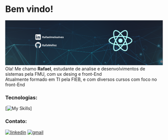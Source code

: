 # Bem vindo! 
![banner](/banner.png)
Ola! Me chamo **Rafael**, estudante de analise e desenvolvimentos de sistemas pela FMU, com ux desing e front-End <br>
Atualmente formado em TI pela FIEB, e com diversos cursos com foco no front-End

### Tecnologias:
[![My Skills](https://skillicons.dev/icons?i=html,css,js,react,nodejs,mysql,github)]

### Contato:
[![linkedin](https://skillicons.dev/icons?i=linkedin)]([https://skillicons.dev](https://www.linkedin.com/in/rafael-melo-b68b5923b/))
[![gmail](https://skillicons.dev/icons?i=gmail)](rafaelmeloalvessouza@gmail.com)


<!--[![Top Langs](https://github-readme-stats.vercel.app/api/top-langs/?username=RafaMelloz&layout=compact&theme=tokyonight)](https://github.com/RafaMelloz/github-readme-stats)-->
